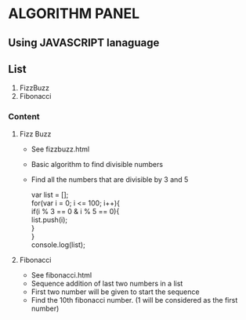 # ALGORITHM PANEL
## Using JAVASCRIPT lanaguage

## List
1. FizzBuzz
2. Fibonacci

### Content
1. Fizz Buzz
	* See fizzbuzz.html
	* Basic algorithm to find divisible numbers
	* Find all the numbers that are divisible by 3 and 5

		var list = [];  
		for(var i = 0; i <= 100; i++){  
			if(i % 3 == 0 & i % 5 == 0){  
				list.push(i);  
			}  
		}  
		console.log(list);  

2. Fibonacci
	* See fibonacci.html
	* Sequence addition of last two numbers in a list
	* First two number will be given to start the sequence
	* Find the 10th fibonacci number. (1 will be considered as the first number)